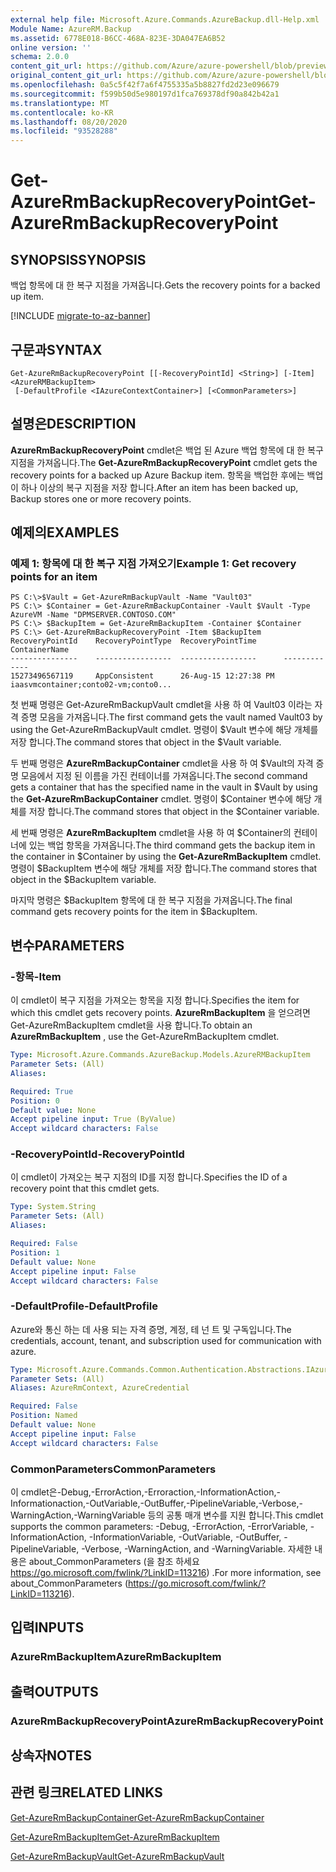 ```yaml
---
external help file: Microsoft.Azure.Commands.AzureBackup.dll-Help.xml
Module Name: AzureRM.Backup
ms.assetid: 6778E018-B6CC-468A-823E-3DA047EA6B52
online version: ''
schema: 2.0.0
content_git_url: https://github.com/Azure/azure-powershell/blob/preview/src/ResourceManager/AzureBackup/Commands.AzureBackup/help/Get-AzureRmBackupRecoveryPoint.md
original_content_git_url: https://github.com/Azure/azure-powershell/blob/preview/src/ResourceManager/AzureBackup/Commands.AzureBackup/help/Get-AzureRmBackupRecoveryPoint.md
ms.openlocfilehash: 0a5c5f42f7a6f4755335a5b8827fd2d23e096679
ms.sourcegitcommit: f599b50d5e980197d1fca769378df90a842b42a1
ms.translationtype: MT
ms.contentlocale: ko-KR
ms.lasthandoff: 08/20/2020
ms.locfileid: "93528288"
---
```

# <span data-ttu-id="17240-101">Get-AzureRmBackupRecoveryPoint</span><span class="sxs-lookup"><span data-stu-id="17240-101">Get-AzureRmBackupRecoveryPoint</span></span>

## <span data-ttu-id="17240-102">SYNOPSIS</span><span class="sxs-lookup"><span data-stu-id="17240-102">SYNOPSIS</span></span>
<span data-ttu-id="17240-103">백업 항목에 대 한 복구 지점을 가져옵니다.</span><span class="sxs-lookup"><span data-stu-id="17240-103">Gets the recovery points for a backed up item.</span></span>

[!INCLUDE [migrate-to-az-banner](../../includes/migrate-to-az-banner.md)]

## <span data-ttu-id="17240-104">구문과</span><span class="sxs-lookup"><span data-stu-id="17240-104">SYNTAX</span></span>

```
Get-AzureRmBackupRecoveryPoint [[-RecoveryPointId] <String>] [-Item] <AzureRMBackupItem>
 [-DefaultProfile <IAzureContextContainer>] [<CommonParameters>]
```

## <span data-ttu-id="17240-105">설명은</span><span class="sxs-lookup"><span data-stu-id="17240-105">DESCRIPTION</span></span>
<span data-ttu-id="17240-106">**AzureRmBackupRecoveryPoint** cmdlet은 백업 된 Azure 백업 항목에 대 한 복구 지점을 가져옵니다.</span><span class="sxs-lookup"><span data-stu-id="17240-106">The **Get-AzureRmBackupRecoveryPoint** cmdlet gets the recovery points for a backed up Azure Backup item.</span></span>
<span data-ttu-id="17240-107">항목을 백업한 후에는 백업이 하나 이상의 복구 지점을 저장 합니다.</span><span class="sxs-lookup"><span data-stu-id="17240-107">After an item has been backed up, Backup stores one or more recovery points.</span></span>

## <span data-ttu-id="17240-108">예제의</span><span class="sxs-lookup"><span data-stu-id="17240-108">EXAMPLES</span></span>

### <span data-ttu-id="17240-109">예제 1: 항목에 대 한 복구 지점 가져오기</span><span class="sxs-lookup"><span data-stu-id="17240-109">Example 1: Get recovery points for an item</span></span>
```
PS C:\>$Vault = Get-AzureRmBackupVault -Name "Vault03"
PS C:\> $Container = Get-AzureRmBackupContainer -Vault $Vault -Type AzureVM -Name "DPMSERVER.CONTOSO.COM"
PS C:\> $BackupItem = Get-AzureRmBackupItem -Container $Container
PS C:\> Get-AzureRmBackupRecoveryPoint -Item $BackupItem
RecoveryPointId    RecoveryPointType  RecoveryPointTime      ContainerName
---------------    -----------------  -----------------      -------------
15273496567119     AppConsistent      26-Aug-15 12:27:38 PM  iaasvmcontainer;conto02-vm;conto0...
```

<span data-ttu-id="17240-110">첫 번째 명령은 Get-AzureRmBackupVault cmdlet을 사용 하 여 Vault03 이라는 자격 증명 모음을 가져옵니다.</span><span class="sxs-lookup"><span data-stu-id="17240-110">The first command gets the vault named Vault03 by using the Get-AzureRmBackupVault cmdlet.</span></span>
<span data-ttu-id="17240-111">명령이 $Vault 변수에 해당 개체를 저장 합니다.</span><span class="sxs-lookup"><span data-stu-id="17240-111">The command stores that object in the $Vault variable.</span></span>

<span data-ttu-id="17240-112">두 번째 명령은 **AzureRmBackupContainer** cmdlet을 사용 하 여 $Vault의 자격 증명 모음에서 지정 된 이름을 가진 컨테이너를 가져옵니다.</span><span class="sxs-lookup"><span data-stu-id="17240-112">The second command gets a container that has the specified name in the vault in $Vault by using the **Get-AzureRmBackupContainer** cmdlet.</span></span>
<span data-ttu-id="17240-113">명령이 $Container 변수에 해당 개체를 저장 합니다.</span><span class="sxs-lookup"><span data-stu-id="17240-113">The command stores that object in the $Container variable.</span></span>

<span data-ttu-id="17240-114">세 번째 명령은 **AzureRmBackupItem** cmdlet을 사용 하 여 $Container의 컨테이너에 있는 백업 항목을 가져옵니다.</span><span class="sxs-lookup"><span data-stu-id="17240-114">The third command gets the backup item in the container in $Container by using the **Get-AzureRmBackupItem** cmdlet.</span></span>
<span data-ttu-id="17240-115">명령이 $BackupItem 변수에 해당 개체를 저장 합니다.</span><span class="sxs-lookup"><span data-stu-id="17240-115">The command stores that object in the $BackupItem variable.</span></span>

<span data-ttu-id="17240-116">마지막 명령은 $BackupItem 항목에 대 한 복구 지점을 가져옵니다.</span><span class="sxs-lookup"><span data-stu-id="17240-116">The final command gets recovery points for the item in $BackupItem.</span></span>

## <span data-ttu-id="17240-117">변수</span><span class="sxs-lookup"><span data-stu-id="17240-117">PARAMETERS</span></span>

### <span data-ttu-id="17240-118">-항목</span><span class="sxs-lookup"><span data-stu-id="17240-118">-Item</span></span>
<span data-ttu-id="17240-119">이 cmdlet이 복구 지점을 가져오는 항목을 지정 합니다.</span><span class="sxs-lookup"><span data-stu-id="17240-119">Specifies the item for which this cmdlet gets recovery points.</span></span>
<span data-ttu-id="17240-120">**AzureRmBackupItem** 을 얻으려면 Get-AzureRmBackupItem cmdlet을 사용 합니다.</span><span class="sxs-lookup"><span data-stu-id="17240-120">To obtain an **AzureRmBackupItem** , use the Get-AzureRmBackupItem cmdlet.</span></span>

```yaml
Type: Microsoft.Azure.Commands.AzureBackup.Models.AzureRMBackupItem
Parameter Sets: (All)
Aliases: 

Required: True
Position: 0
Default value: None
Accept pipeline input: True (ByValue)
Accept wildcard characters: False
```

### <span data-ttu-id="17240-121">-RecoveryPointId</span><span class="sxs-lookup"><span data-stu-id="17240-121">-RecoveryPointId</span></span>
<span data-ttu-id="17240-122">이 cmdlet이 가져오는 복구 지점의 ID를 지정 합니다.</span><span class="sxs-lookup"><span data-stu-id="17240-122">Specifies the ID of a recovery point that this cmdlet gets.</span></span>

```yaml
Type: System.String
Parameter Sets: (All)
Aliases: 

Required: False
Position: 1
Default value: None
Accept pipeline input: False
Accept wildcard characters: False
```

### <span data-ttu-id="17240-123">-DefaultProfile</span><span class="sxs-lookup"><span data-stu-id="17240-123">-DefaultProfile</span></span>
<span data-ttu-id="17240-124">Azure와 통신 하는 데 사용 되는 자격 증명, 계정, 테 넌 트 및 구독입니다.</span><span class="sxs-lookup"><span data-stu-id="17240-124">The credentials, account, tenant, and subscription used for communication with azure.</span></span>

```yaml
Type: Microsoft.Azure.Commands.Common.Authentication.Abstractions.IAzureContextContainer
Parameter Sets: (All)
Aliases: AzureRmContext, AzureCredential

Required: False
Position: Named
Default value: None
Accept pipeline input: False
Accept wildcard characters: False
```

### <span data-ttu-id="17240-125">CommonParameters</span><span class="sxs-lookup"><span data-stu-id="17240-125">CommonParameters</span></span>
<span data-ttu-id="17240-126">이 cmdlet은-Debug,-ErrorAction,-Erroraction,-InformationAction,-Informationaction,-OutVariable,-OutBuffer,-PipelineVariable,-Verbose,-WarningAction,-WarningVariable 등의 공통 매개 변수를 지원 합니다.</span><span class="sxs-lookup"><span data-stu-id="17240-126">This cmdlet supports the common parameters: -Debug, -ErrorAction, -ErrorVariable, -InformationAction, -InformationVariable, -OutVariable, -OutBuffer, -PipelineVariable, -Verbose, -WarningAction, and -WarningVariable.</span></span> <span data-ttu-id="17240-127">자세한 내용은 about_CommonParameters (을 참조 하세요 https://go.microsoft.com/fwlink/?LinkID=113216) .</span><span class="sxs-lookup"><span data-stu-id="17240-127">For more information, see about_CommonParameters (https://go.microsoft.com/fwlink/?LinkID=113216).</span></span>

## <span data-ttu-id="17240-128">입력</span><span class="sxs-lookup"><span data-stu-id="17240-128">INPUTS</span></span>

### <span data-ttu-id="17240-129">AzureRmBackupItem</span><span class="sxs-lookup"><span data-stu-id="17240-129">AzureRmBackupItem</span></span>

## <span data-ttu-id="17240-130">출력</span><span class="sxs-lookup"><span data-stu-id="17240-130">OUTPUTS</span></span>

### <span data-ttu-id="17240-131">AzureRmBackupRecoveryPoint</span><span class="sxs-lookup"><span data-stu-id="17240-131">AzureRmBackupRecoveryPoint</span></span>

## <span data-ttu-id="17240-132">상속자</span><span class="sxs-lookup"><span data-stu-id="17240-132">NOTES</span></span>

## <span data-ttu-id="17240-133">관련 링크</span><span class="sxs-lookup"><span data-stu-id="17240-133">RELATED LINKS</span></span>

[<span data-ttu-id="17240-134">Get-AzureRmBackupContainer</span><span class="sxs-lookup"><span data-stu-id="17240-134">Get-AzureRmBackupContainer</span></span>](./Get-AzureRmBackupContainer.md)

[<span data-ttu-id="17240-135">Get-AzureRmBackupItem</span><span class="sxs-lookup"><span data-stu-id="17240-135">Get-AzureRmBackupItem</span></span>](./Get-AzureRmBackupItem.md)

[<span data-ttu-id="17240-136">Get-AzureRmBackupVault</span><span class="sxs-lookup"><span data-stu-id="17240-136">Get-AzureRmBackupVault</span></span>](./Get-AzureRmBackupVault.md)


